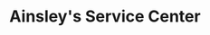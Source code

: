 ---
title: "Ainsley's Service Center"
url: /creswell/ainsleys-service-center/
shop: Autowerkstatt
---